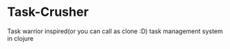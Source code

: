 # Task-Crusher
Task warrior inspired(or you can call as clone :D) task management system in clojure
